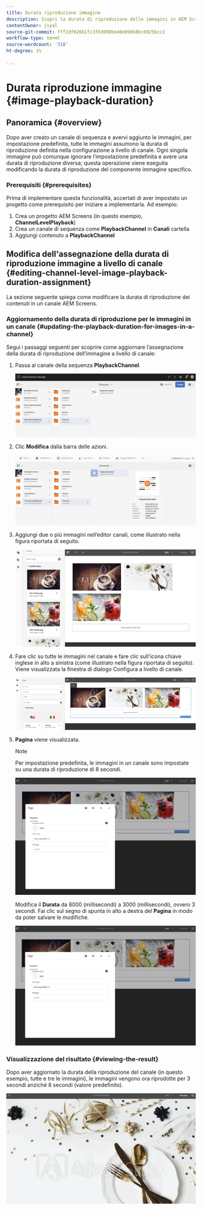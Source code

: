 ```yaml
---
title: Durata riproduzione immagine
description: Scopri la durata di riproduzione delle immagini in AEM Screens.
contentOwner: jsyal
source-git-commit: fff2df02661fc3fb3098be40e090b8bc6925bcc2
workflow-type: tm+mt
source-wordcount: '318'
ht-degree: 1%

---
```



# Durata riproduzione immagine {#image-playback-duration}

## Panoramica {#overview}

Dopo aver creato un canale di sequenza e avervi aggiunto le immagini, per impostazione predefinita, tutte le immagini assumono la durata di riproduzione definita nella configurazione a livello di canale. Ogni singola immagine può comunque ignorare l’impostazione predefinita e avere una durata di riproduzione diversa; questa operazione viene eseguita modificando la durata di riproduzione del componente immagine specifico.

### Prerequisiti {#prerequisites}

Prima di implementare questa funzionalità, accertati di aver impostato un progetto come prerequisito per iniziare a implementarla. Ad esempio:

1. Crea un progetto AEM Screens (in questo esempio, **ChannelLevelPlayback**)
1. Crea un canale di sequenza come **PlaybackChannel** in **Canali** cartella
1. Aggiungi contenuto a **PlaybackChannel**

## Modifica dell&#39;assegnazione della durata di riproduzione immagine a livello di canale {#editing-channel-level-image-playback-duration-assignment}

La sezione seguente spiega come modificare la durata di riproduzione dei contenuti in un canale AEM Screens.

### Aggiornamento della durata di riproduzione per le immagini in un canale {#updating-the-playback-duration-for-images-in-a-channel}

Segui i passaggi seguenti per scoprire come aggiornare l’assegnazione della durata di riproduzione dell’immagine a livello di canale:

1. Passa al canale della sequenza **PlaybackChannel**.

   ![screen_shot_2019-06-24at62818pm](assets/screen_shot_2019-06-24at62818pm.png)

1. Clic **Modifica** dalla barra delle azioni.

   ![screen_shot_2019-06-24at70141pm](assets/screen_shot_2019-06-24at70141pm.png)

1. Aggiungi due o più immagini nell’editor canali, come illustrato nella figura riportata di seguito.

   ![screen_shot_2019-06-24at90534pm](assets/screen_shot_2019-06-24at90534pm.png)

1. Fare clic su tutte le immagini nel canale e fare clic sull&#39;icona chiave inglese in alto a sinistra (come illustrato nella figura riportata di seguito). Viene visualizzata la finestra di dialogo Configura a livello di canale.

   ![screen_shot_2019-06-25at95945am](assets/screen_shot_2019-06-25at95945am.png)

1. **Pagina** viene visualizzata.

   >[!NOTE]
   >
   >Per impostazione predefinita, le immagini in un canale sono impostate su una durata di riproduzione di 8 secondi.

   ![screen_shot_2019-06-25at100343am](assets/screen_shot_2019-06-25at100343am.png)

   Modifica il **Durata** da 8000 (millisecondi) a 3000 (millisecondi), ovvero 3 secondi. Fai clic sul segno di spunta in alto a destra del **Pagina** in modo da poter salvare le modifiche.

   ![screen_shot_2019-06-25at101527am](assets/screen_shot_2019-06-25at101527am.png)

### Visualizzazione del risultato {#viewing-the-result}

Dopo aver aggiornato la durata della riproduzione del canale (in questo esempio, tutte e tre le immagini), le immagini vengono ora riprodotte per 3 secondi anziché 8 secondi (valore predefinito).

![channel_preview](assets/channel_preview.gif)

